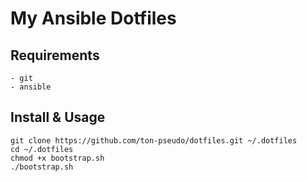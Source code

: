 # My Ansible Dotfiles

## Requirements

```
- git
- ansible
```

## Install & Usage

```
git clone https://github.com/ton-pseudo/dotfiles.git ~/.dotfiles
cd ~/.dotfiles
chmod +x bootstrap.sh
./bootstrap.sh
```
